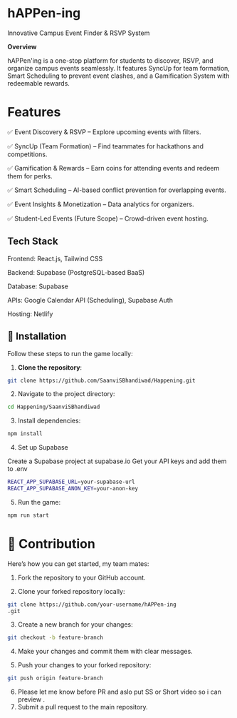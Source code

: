 # hAPPen-ing
Innovative Campus Event Finder &amp; RSVP System

**Overview**

hAPPen'ing is a one-stop platform for students to discover, RSVP, and organize campus events seamlessly. It features SyncUp for team formation, Smart Scheduling to prevent event clashes, and a Gamification System with redeemable rewards.

# **Features**

✅ Event Discovery & RSVP – Explore upcoming events with filters.

✅ SyncUp (Team Formation) – Find teammates for hackathons and competitions.

✅ Gamification & Rewards – Earn coins for attending events and redeem them for perks.

✅ Smart Scheduling – AI-based conflict prevention for overlapping events.

✅ Event Insights & Monetization – Data analytics for organizers.

✅ Student-Led Events (Future Scope) – Crowd-driven event hosting.

##  **Tech Stack**

Frontend: React.js, Tailwind CSS

Backend: Supabase (PostgreSQL-based BaaS)

Database: Supabase

APIs: Google Calendar API (Scheduling), Supabase Auth

Hosting: Netlify

## 🚀 **Installation**

Follow these steps to run the game locally:

1. **Clone the repository**:
```bash
git clone https://github.com/SaanviSBhandiwad/Happening.git
```

2. Navigate to the project directory:
```bash
cd Happening/SaanviSBhandiwad
```

3. Install dependencies:
```bash
npm install
```
4.  Set up Supabase

Create a Supabase project at supabase.io
Get your API keys and add them to .env

```bash
REACT_APP_SUPABASE_URL=your-supabase-url
REACT_APP_SUPABASE_ANON_KEY=your-anon-key
```
5. Run the game:
```bash
npm run start
```

# 🌱 **Contribution**

Here’s how you can get started, my team mates:

1. Fork the repository to your GitHub account.

2. Clone your forked repository locally:
```bash
git clone https://github.com/your-username/hAPPen-ing
.git
```

3. Create a new branch for your changes:
```bash
git checkout -b feature-branch
```

4. Make your changes and commit them with clear messages.

5. Push your changes to your forked repository:
```bash
git push origin feature-branch
```
6. Please let me know before PR and aslo put SS or Short video so i can preview .
7. Submit a pull request to the main repository.
